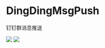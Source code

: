 # DingDingMsgPush
钉钉群消息推送

![](https://ae03.alicdn.com/kf/Hf3f55c99604e46a9bd8c7aab8cc7116eQ.png)
![](https://ae01.alicdn.com/kf/H8feea705b3834e51a1d6936097148991l.png)
